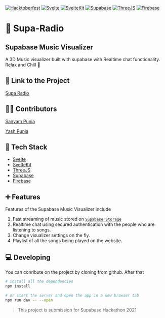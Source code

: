 [![Hacktoberfest](https://img.shields.io/static/v1?label=hacktoberfest&message=hackathon&color=90a88b&style=flat-square)](https://hacktoberfest.digitalocean.com/)
[![Svelte](https://img.shields.io/static/v1?label=svelte&message=js&color=important&style=flat-square)](https://svelte.dev/)
[![SvelteKit](https://img.shields.io/static/v1?label=svelte&message=kit&color=important&style=flat-square)](https://kit.svelte.dev/)
[![Supabase](https://img.shields.io/static/v1?label=supabase&message=database&color=red&style=flat-square)](https://supabase.io/)
[![ThreeJS](https://img.shields.io/static/v1?label=threejs&message=visualizer&color=blue&style=flat-square)](https://threejs.org/)
[![Firebase](https://img.shields.io/static/v1?label=firebase&message=hosting&color=ff69b4&style=flat-square)](https://firebase.google.com/)

# 🎵 Supa-Radio

## Supabase Music Visualizer

A 3D Music visualizer built with supabase with Realtime chat functionality. Relax and Chill 🎵

## 🔗 Link to the Project

[Supa Radio](https://suparadio-viz.web.app/)

## 👨‍🌾 Contributors

[Sanyam Punia](https://github.com/SanyamPunia) 

[Yash Punia](https://github.com/Yash-Punia)

## 🔌 Tech Stack

  * [Svelte](https://svelte.dev/)
  * [SvelteKit](https://kit.svelte.dev/)
  * [ThreeJS](https://threejs.org/)
  * [Supabase](https://supabase.io/)
  * [Firebase](https://firebase.google.com/)

## ➕ Features

Features of the Supabase Music Visualizer include
1. Fast streaming of music stored on [`Supabase Storage`](https://supabase.io/docs/guides/storage)
2. Realtime chat using secured authentication with the people who are listening to songs.
3. Change visualizer settings on the fly.
4. Playlist of all the songs being played on the website.

## 💻 Developing

You can conribute on the project by cloning from github. After that

```bash
# install all the dependencies
npm install

# or start the server and open the app in a new browser tab
npm run dev -- --open
```

> This project is submission for Supabase Hackathon 2021
